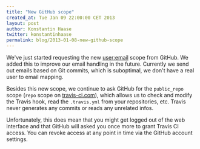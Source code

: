 ```yaml
---
title: "New GitHub scope"
created_at: Tue Jan 09 22:00:00 CET 2013
layout: post
author: Konstantin Haase
twitter: konstantinhaase
permalink: blog/2013-01-08-new-github-scope
---
```


We've just started requesting the new [user:email](http://developer.github.com/changes/2013-01-08-new-user-scopes/) scope from GitHub. We added this to improve our email handling in the future. Currently we send out emails based on Git commits, which is suboptimal, we don't have a real user to email mapping.

Besides this new scope, we continue to ask GitHub for the `public_repo` scope (`repo` scope on [travis-ci.com](https://travis-ci.com)), which allows us to check and modify the Travis hook, read the `.travis.yml` from your repositories, etc. Travis never generates any commits or reads any unrelated infos.

Unfortunately, this does mean that you might get logged out of the web interface and that GitHub will asked you once more to grant Travis CI access. You can revoke access at any point in time via the GitHub account settings.
